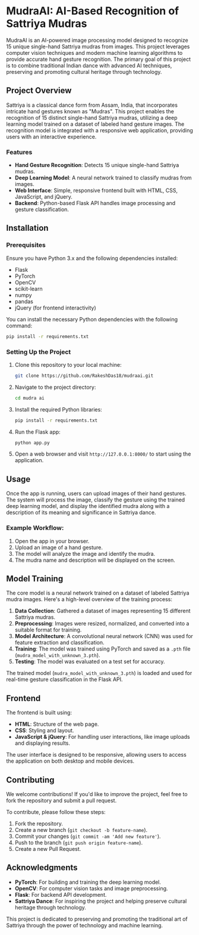 # MudraAI: AI-Based Recognition of Sattriya Mudras

MudraAI is an AI-powered image processing model designed to recognize 15 unique single-hand Sattriya mudras from images. This project leverages computer vision techniques and modern machine learning algorithms to provide accurate hand gesture recognition. The primary goal of this project is to combine traditional Indian dance with advanced AI techniques, preserving and promoting cultural heritage through technology.

## Project Overview

Sattriya is a classical dance form from Assam, India, that incorporates intricate hand gestures known as "Mudras". This project enables the recognition of 15 distinct single-hand Sattriya mudras, utilizing a deep learning model trained on a dataset of labeled hand gesture images. The recognition model is integrated with a responsive web application, providing users with an interactive experience.

### Features
- **Hand Gesture Recognition**: Detects 15 unique single-hand Sattriya mudras.
- **Deep Learning Model**: A neural network trained to classify mudras from images.
- **Web Interface**: Simple, responsive frontend built with HTML, CSS, JavaScript, and jQuery.
- **Backend**: Python-based Flask API handles image processing and gesture classification.

## Installation

### Prerequisites
Ensure you have Python 3.x and the following dependencies installed:
- Flask
- PyTorch
- OpenCV
- scikit-learn
- numpy
- pandas
- jQuery (for frontend interactivity)

You can install the necessary Python dependencies with the following command:

```bash
pip install -r requirements.txt
````

### Setting Up the Project

1. Clone this repository to your local machine:

   ```bash
   git clone https://github.com/RakeshDas18/mudraai.git
   ```

2. Navigate to the project directory:

   ```bash
   cd mudra ai
   ```

3. Install the required Python libraries:

   ```bash
   pip install -r requirements.txt
   ```

4. Run the Flask app:

   ```bash
   python app.py
   ```

5. Open a web browser and visit `http://127.0.0.1:8000/` to start using the application.

## Usage

Once the app is running, users can upload images of their hand gestures. The system will process the image, classify the gesture using the trained deep learning model, and display the identified mudra along with a description of its meaning and significance in Sattriya dance.

### Example Workflow:

1. Open the app in your browser.
2. Upload an image of a hand gesture.
3. The model will analyze the image and identify the mudra.
4. The mudra name and description will be displayed on the screen.

## Model Training

The core model is a neural network trained on a dataset of labeled Sattriya mudra images. Here's a high-level overview of the training process:

1. **Data Collection**: Gathered a dataset of images representing 15 different Sattriya mudras.
2. **Preprocessing**: Images were resized, normalized, and converted into a suitable format for training.
3. **Model Architecture**: A convolutional neural network (CNN) was used for feature extraction and classification.
4. **Training**: The model was trained using PyTorch and saved as a `.pth` file (`mudra_model_with_unknown_3.pth`).
5. **Testing**: The model was evaluated on a test set for accuracy.

The trained model (`mudra_model_with_unknown_3.pth`) is loaded and used for real-time gesture classification in the Flask API.

## Frontend

The frontend is built using:

* **HTML**: Structure of the web page.
* **CSS**: Styling and layout.
* **JavaScript & jQuery**: For handling user interactions, like image uploads and displaying results.

The user interface is designed to be responsive, allowing users to access the application on both desktop and mobile devices.

## Contributing

We welcome contributions! If you'd like to improve the project, feel free to fork the repository and submit a pull request.

To contribute, please follow these steps:

1. Fork the repository.
2. Create a new branch (`git checkout -b feature-name`).
3. Commit your changes (`git commit -am 'Add new feature'`).
4. Push to the branch (`git push origin feature-name`).
5. Create a new Pull Request.

## Acknowledgments

* **PyTorch**: For building and training the deep learning model.
* **OpenCV**: For computer vision tasks and image preprocessing.
* **Flask**: For backend API development.
* **Sattriya Dance**: For inspiring the project and helping preserve cultural heritage through technology.


This project is dedicated to preserving and promoting the traditional art of Sattriya through the power of technology and machine learning.
